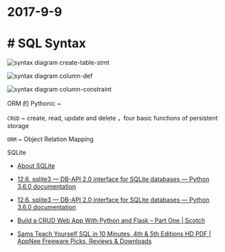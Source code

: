 # 2017-9-9

# # SQL Syntax



![syntax diagram create-table-stmt](https://www.sqlite.org/images/syntax/create-table-stmt.gif)



![syntax diagram column-def](https://www.sqlite.org/images/syntax/column-def.gif)



![syntax diagram column-constraint](https://www.sqlite.org/images/syntax/column-constraint.gif)

ORM 的 Pythonic ~

`CRUD` ~  create, read, update and delete ，four basic functions of persistent storage

`ORM` ~ Object Relation Mapping

SQLite

- [About SQLite](https://www.sqlite.org/about.html)
- [12.6. sqlite3 — DB-API 2.0 interface for SQLite databases — Python 3.6.0 documentation](https://docs.python.org/3/library/sqlite3.html)


- [12.6. sqlite3 — DB-API 2.0 interface for SQLite databases — Python 3.6.0 documentation](https://docs.python.org/3/library/sqlite3.html)
- [Build a CRUD Web App With Python and Flask – Part One | Scotch](https://scotch.io/tutorials/build-a-crud-web-app-with-python-and-flask-part-one)
- [Sams Teach Yourself SQL in 10 Minutes, 4th & 5th Editions HD PDF | AppNee Freeware Picks, Reviews & Downloads](http://appnee.com/sams-teach-yourself-sql-in-10-minutes-4th-edition-hd-pdf/)